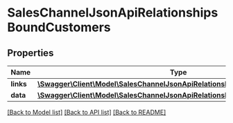 # SalesChannelJsonApiRelationshipsBoundCustomers

## Properties
Name | Type | Description | Notes
------------ | ------------- | ------------- | -------------
**links** | [**\Swagger\Client\Model\SalesChannelJsonApiRelationshipsBoundCustomersLinks**](SalesChannelJsonApiRelationshipsBoundCustomersLinks.md) |  | [optional] 
**data** | [**\Swagger\Client\Model\SalesChannelJsonApiRelationshipsBoundCustomersData[]**](SalesChannelJsonApiRelationshipsBoundCustomersData.md) |  | [optional] 

[[Back to Model list]](../../README.md#documentation-for-models) [[Back to API list]](../../README.md#documentation-for-api-endpoints) [[Back to README]](../../README.md)

